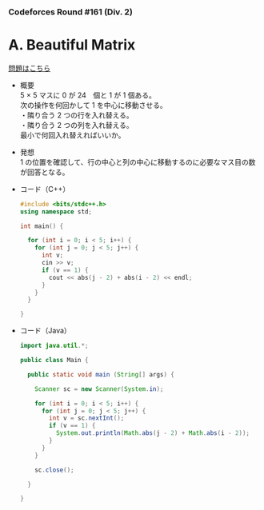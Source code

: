 ### Codeforces Round #161 (Div. 2)

# A. Beautiful Matrix

  [問題はこちら](https://codeforces.com/problemset/problem/263/A)
  
- 概要<br>
  5 × 5 マスに 0 が 24　個と 1 が 1 個ある。<br>
  次の操作を何回かして 1 を中心に移動させる。<br>
  ・隣り合う 2 つの行を入れ替える。<br>
  ・隣り合う 2 つの列を入れ替える。<br>
  最小で何回入れ替えればいいか。
  
- 発想<br>
  1 の位置を確認して、行の中心と列の中心に移動するのに必要なマス目の数が回答となる。
  
  
- コード（C++）

  ```cpp
  #include <bits/stdc++.h>
  using namespace std;

  int main() {

    for (int i = 0; i < 5; i++) {
      for (int j = 0; j < 5; j++) {
        int v;
        cin >> v;
        if (v == 1) {
          cout << abs(j - 2) + abs(i - 2) << endl;
        }
      }
    }

  }
  ```
  
- コード（Java）

  ```java
  import java.util.*;

  public class Main {

    public static void main (String[] args) {

      Scanner sc = new Scanner(System.in);

      for (int i = 0; i < 5; i++) {
        for (int j = 0; j < 5; j++) {
          int v = sc.nextInt();
          if (v == 1) {
            System.out.println(Math.abs(j - 2) + Math.abs(i - 2));
          }
        }
      }

      sc.close();

    }

  }
  ```
    